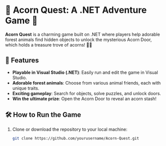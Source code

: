 # 🐾 Acorn Quest: A .NET Adventure Game 🐾

**Acorn Quest** is a charming game built on .NET where players help adorable forest animals find hidden objects to unlock the mysterious Acorn Door, which holds a treasure trove of acorns! 🌳🌰

## 🚀 Features
- **Playable in Visual Studio (.NET)**: Easily run and edit the game in Visual Studio.
- **Adorable forest animals**: Choose from various animal friends, each with unique traits.
- **Exciting gameplay**: Search for objects, solve puzzles, and unlock doors.
- **Win the ultimate prize**: Open the Acorn Door to reveal an acorn stash!

## 🛠 How to Run the Game
1. Clone or download the repository to your local machine:
   ```bash
   git clone https://github.com/yourusername/Acorn-Quest.git

